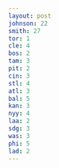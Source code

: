 ```yaml
---
layout: post
johnson: 22
smith: 27
tor: 1
cle: 4
bos: 2
tam: 3
pit: 2
cin: 3
stl: 4
atl: 3
bal: 5
kan: 3
nyy: 4
laa: 2
sdg: 3
was: 3
phi: 5
lad: 2
---
```

